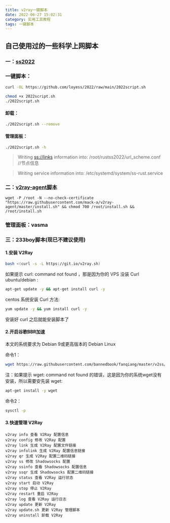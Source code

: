 ```yaml
---
title: v2ray一键脚本
date: 2022-06-27 15:02:31
category: 实用工具教程 
tags: 一键脚本 
---
```

## 自己使用过的一些科学上网脚本
<!-- more -->
### 一：[ss2022](https://github.com/loyess/2022)

### 一键脚本：
``` bash
curl -OL https://github.com/loyess/2022/raw/main/2022script.sh

chmod +x 2022script.sh
./2022script.sh
```
#### 卸载：
``` bash
./2022script.sh --remove
```
#### 管理面板：
``` bash
./2022script.sh -h
```
>Writing <ss://links> information into: /root/rustss2022/url_scheme.conf //节点信息

>Writing service information into: /etc/systemd/system/ss-rust.service

### 二：[v2ray-agent脚本](https://github.com/mack-a/v2ray-agent)
``` baah
wget -P /root -N --no-check-certificate "https://raw.githubusercontent.com/mack-a/v2ray-agent/master/install.sh" && chmod 700 /root/install.sh && /root/install.sh
```

### 管理面板：**vasma**


### 三：233boy脚本(现已不建议使用)
#### 1.安装 V2Ray
``` bash
bash <(curl -s -L https://git.io/v2ray.sh)
```
如果提示 curl: command not found ，那是因为你的 VPS 没装 Curl
ubuntu/debian : 
``` bash
apt-get update -y && apt-get install curl -y
```
centos 系统安装 Curl 方法: 
``` bash
yum update -y && yum install curl -y
```
安装好 curl 之后就能安装脚本了

#### 2.开启谷歌BBR加速
本文的系统要求为 Debian 9或更高版本的 Debian Linux

命令1：
``` bash
wget https://raw.githubusercontent.com/bannedbook/fanqiang/master/v2ss/server-cfg/sysctl.conf -O -> /etc/sysctl.con
```
注：如果提示 wget: command not found 的错误，这是因为你的系统wget没有安装，所以需要安先装 wget:
``` bash
apt-get install -y wget
```
命令2：
``` bash
sysctl -p
```

#### 3.快速管理 V2Ray
```
v2ray info 查看 V2Ray 配置信息
v2ray config 修改 V2Ray 配置
v2ray link 生成 V2Ray 配置文件链接
v2ray infolink 生成 V2Ray 配置信息链接
v2ray qr 生成 V2Ray 配置二维码链接
v2ray ss 修改 Shadowsocks 配置
v2ray ssinfo 查看 Shadowsocks 配置信息
v2ray ssqr 生成 Shadowsocks 配置二维码链接
v2ray status 查看 V2Ray 运行状态
v2ray start 启动 V2Ray
v2ray stop 停止 V2Ray
v2ray restart 重启 V2Ray
v2ray log 查看 V2Ray 运行日志
v2ray update 更新 V2Ray
v2ray update.sh 更新 V2Ray 管理脚本
v2ray uninstall 卸载 V2Ray
```